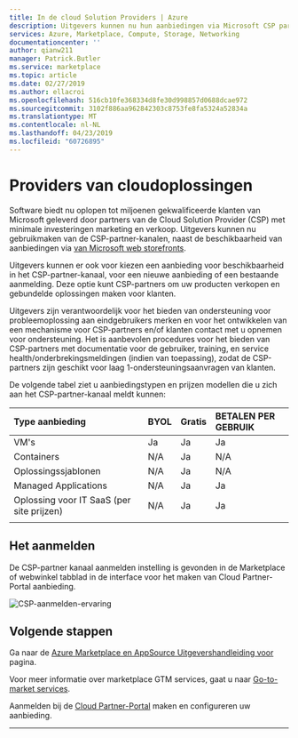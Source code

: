 ```yaml
---
title: In de cloud Solution Providers | Azure
description: Uitgevers kunnen nu hun aanbiedingen via Microsoft CSP partner kanaal verkopen
services: Azure, Marketplace, Compute, Storage, Networking
documentationcenter: ''
author: qianw211
manager: Patrick.Butler
ms.service: marketplace
ms.topic: article
ms.date: 02/27/2019
ms.author: ellacroi
ms.openlocfilehash: 516cb10fe368334d8fe30d998857d0688dcae972
ms.sourcegitcommit: 3102f886aa962842303c8753fe8fa5324a52834a
ms.translationtype: MT
ms.contentlocale: nl-NL
ms.lasthandoff: 04/23/2019
ms.locfileid: "60726895"
---
```

# <a name="cloud-solution-providers"></a>Providers van cloudoplossingen

Software biedt nu oplopen tot miljoenen gekwalificeerde klanten van Microsoft geleverd door partners van de Cloud Solution Provider (CSP) met minimale investeringen marketing en verkoop.  Uitgevers kunnen nu gebruikmaken van de CSP-partner-kanalen, naast de beschikbaarheid van aanbiedingen via [van Microsoft web storefronts](https://docs.microsoft.com/azure/marketplace/comparing-appsource-azure-marketplace).

Uitgevers kunnen er ook voor kiezen een aanbieding voor beschikbaarheid in het CSP-partner-kanaal, voor een nieuwe aanbieding of een bestaande aanmelding. Deze optie kunt CSP-partners om uw producten verkopen en gebundelde oplossingen maken voor klanten.

Uitgevers zijn verantwoordelijk voor het bieden van ondersteuning voor probleemoplossing aan eindgebruikers merken en voor het ontwikkelen van een mechanisme voor CSP-partners en/of klanten contact met u opnemen voor ondersteuning. Het is aanbevolen procedures voor het bieden van CSP-partners met documentatie voor de gebruiker, training, en service health/onderbrekingsmeldingen (indien van toepassing), zodat de CSP-partners zijn geschikt voor laag 1-ondersteuningsaanvragen van klanten.

De volgende tabel ziet u aanbiedingstypen en prijzen modellen die u zich aan het CSP-partner-kanaal meldt kunnen:

| **Type aanbieding**    | **BYOL**  |  **Gratis** | **BETALEN PER GEBRUIK**   |
| :---------------- | :---------|:----------|:-----------|
| VM's  | Ja | Ja | Ja |
| Containers | N/A | Ja | N/A |
| Oplossingssjablonen | N/A | Ja | N/A |
| Managed Applications | N/A | Ja | Ja |
| Oplossing voor IT SaaS (per site prijzen) | N/A | Ja | Ja |
|   |   |   |

## <a name="how-to-opt-in"></a>Het aanmelden

De CSP-partner kanaal aanmelden instelling is gevonden in de Marketplace of webwinkel tabblad in de interface voor het maken van Cloud Partner-Portal aanbieding.

![CSP-aanmelden-ervaring](media/marketplace-publishers-guide/csp-opt-in.png)

## <a name="next-steps"></a>Volgende stappen

Ga naar de [Azure Marketplace en AppSource Uitgevershandleiding voor](https://docs.microsoft.com/azure/marketplace/marketplace-publishers-guide) pagina.

Voor meer informatie over marketplace GTM services, gaat u naar [Go-to-market services](https://partner.microsoft.com/reach-customers/gtm).

Aanmelden bij de [Cloud Partner-Portal](https://cloudpartner.azure.com/) maken en configureren uw aanbieding.

---
